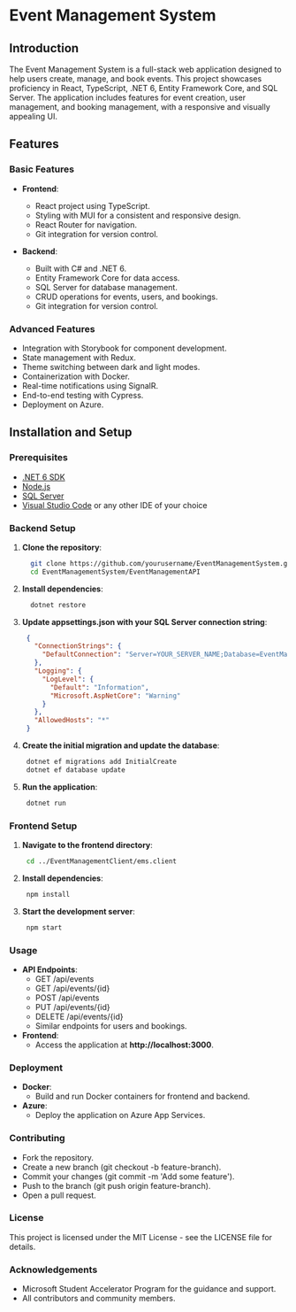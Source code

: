 # Event Management System

## Introduction
The Event Management System is a full-stack web application designed to help users create, manage, and book events. This project showcases proficiency in React, TypeScript, .NET 6, Entity Framework Core, and SQL Server. The application includes features for event creation, user management, and booking management, with a responsive and visually appealing UI.

## Features

### Basic Features
- **Frontend**:
  - React project using TypeScript.
  - Styling with MUI for a consistent and responsive design.
  - React Router for navigation.
  - Git integration for version control.
  
- **Backend**:
  - Built with C# and .NET 6.
  - Entity Framework Core for data access.
  - SQL Server for database management.
  - CRUD operations for events, users, and bookings.
  - Git integration for version control.

### Advanced Features
- Integration with Storybook for component development.
- State management with Redux.
- Theme switching between dark and light modes.
- Containerization with Docker.
- Real-time notifications using SignalR.
- End-to-end testing with Cypress.
- Deployment on Azure.

## Installation and Setup

### Prerequisites
- [.NET 6 SDK](https://dotnet.microsoft.com/download)
- [Node.js](https://nodejs.org/)
- [SQL Server](https://www.microsoft.com/en-us/sql-server/sql-server-downloads)
- [Visual Studio Code](https://code.visualstudio.com/) or any other IDE of your choice

### Backend Setup
1. **Clone the repository**:
   ```bash
     git clone https://github.com/yourusername/EventManagementSystem.git
     cd EventManagementSystem/EventManagementAPI
2. **Install dependencies**:
   ```bash
     dotnet restore 
3. **Update appsettings.json with your SQL Server connection string**:
   ```json
    {
      "ConnectionStrings": {
        "DefaultConnection": "Server=YOUR_SERVER_NAME;Database=EventManagementDB;Trusted_Connection=True;MultipleActiveResultSets=true"
      },
      "Logging": {
        "LogLevel": {
          "Default": "Information",
          "Microsoft.AspNetCore": "Warning"
        }
      },
      "AllowedHosts": "*"
    } 
4. **Create the initial migration and update the database**:
   ```bash
    dotnet ef migrations add InitialCreate 
    dotnet ef database update 
5. **Run the application**:
   ```bash
    dotnet run 
### Frontend Setup
1. **Navigate to the frontend directory**:
   ```bash
    cd ../EventManagementClient/ems.client 
2. **Install dependencies**:
   ```bash
    npm install 
3. **Start the development server**:
   ```bash
    npm start 
### Usage
- **API Endpoints**:
  - GET /api/events
  - GET /api/events/{id}
  - POST /api/events
  - PUT /api/events/{id}
  - DELETE /api/events/{id}
  - Similar endpoints for users and bookings.
- **Frontend**:
  - Access the application at **http://localhost:3000**.
### Deployment
- **Docker**:
  - Build and run Docker containers for frontend and backend.
- **Azure**:
  - Deploy the application on Azure App Services.
### Contributing
- Fork the repository.
- Create a new branch (git checkout -b feature-branch).
- Commit your changes (git commit -m 'Add some feature').
- Push to the branch (git push origin feature-branch).
- Open a pull request.
### License
This project is licensed under the MIT License - see the LICENSE file for details.

### Acknowledgements
- Microsoft Student Accelerator Program for the guidance and support.
- All contributors and community members.
